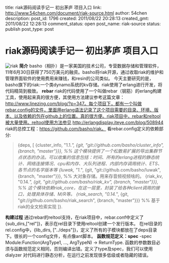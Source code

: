 title: riak源码阅读手记一 初出茅庐 项目入口
link: http://www.54chen.com/document/riak-source.html
author: 54chen
description: 
post_id: 1796
created: 2011/08/22 20:28:13
created_gmt: 2011/08/22 12:28:13
comment_status: open
post_name: riak-source
status: publish
post_type: post

# riak源码阅读手记一 初出茅庐 项目入口

![riak](http://wiki.basho.com/images/logo_wiki.png) **简介** basho（相扑）是一家美国的技术公司，专营数据存储和管理软件，11年6月30日获得了750万美元的融资。basho将riak开源，通过收取riak的维护和管理界面软件的使用费用来赚钱，和resin的公司类似。 今天主要研究的是，basho旗下的riak:一个类dynamo系统的kv存储。riak使用了erlang进行开发，将代码精简到极致。 **rebar** riak的代码使用了一个叫做rebar（钢筋）的erlang构建工具，使用起来真的很方便，其使用方法建议参考这篇文章：http://www.linezing.com/blog/?p=347。每个项目下，都有一个叫做rebar.config的文件，里面用erlang语法记录了这个项目需要的目录、环境、版本、以及依赖的包在github上的位置。真的很方便。riak项目中，rebar和reltool被大量使用。reltool使用方法参见 http://erlangdisplay.iteye.com/blog/508944 riak的总控工程：https://github.com/basho/riak。 看rebar.config定义的依赖部分: 

> {deps, [ {cluster_info, "1.1.*", {git, "git://github.com/basho/cluster_info", {branch, "master"}}}, %% 这个模块提供了一个松散易扩展的导出集群节点状态的办法。可以收集的信息包括：时间、所有的erlang进程的静态统计、网络连接情况、cpu和内存、大队列进程、内部内存调用统计、ETS、各节点的名字版本等 {luwak, "1.*", {git, "git://github.com/basho/luwak", {branch, "master"}}}, %% 大对象存储。用来存音频视频啥的。 {riak_kv, "0.14.*", {git, "git://github.com/basho/riak_kv", {branch, "master"}}}, %% 这个模块依赖riak_core，在这一层里，封装了给各种client调用的接口，处理具体存储、M/R等。 {riak_search, "0.14.*", {git, "git://github.com/basho/riak_search", {branch, "master"}}} %% 基于riak的全文检索实现 ]}.

**构建过程** 通过rebar的reltool支持，在riak项目中，rebar.conf中定义了{sub_dirs,["rel"]}，表示在rel目录下使用reltool创建一个发行版本。 在rel目录的rel.config中，{lib_dirs, ["../deps"]}，定义了所有的子模块都放在了deps目录下。很长的一个config文件，有点像ant脚本。 **函数规范定义：spec** -spec Module:Function(ArgType1, ..., ArgTypeN) -> ReturnType. 函数的参数数目必须与函数规范定义相同，否则编译出错。定义了type及spec，我们可以使用 dialyzer 对代码进行静态分析，在运行之前发现很多低级或者隐藏的错误。